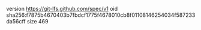 version https://git-lfs.github.com/spec/v1
oid sha256:f7875b4670403b7fbdcf1775f4678010cb8f01108146254034f587233da56cff
size 469
